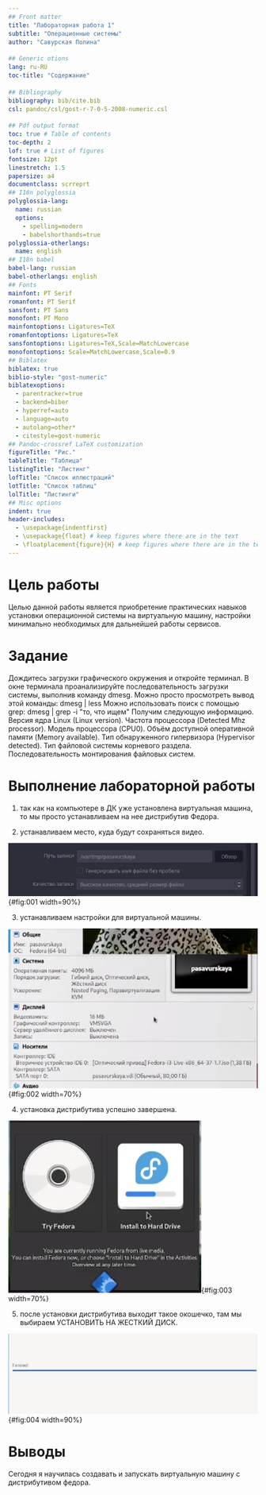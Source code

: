```yaml
---
## Front matter
title: "Лабораторная работа 1"
subtitle: "Операционные системы"
author: "Савурская Полина"

## Generic otions
lang: ru-RU
toc-title: "Содержание"

## Bibliography
bibliography: bib/cite.bib
csl: pandoc/csl/gost-r-7-0-5-2008-numeric.csl

## Pdf output format
toc: true # Table of contents
toc-depth: 2
lof: true # List of figures
fontsize: 12pt
linestretch: 1.5
papersize: a4
documentclass: scrreprt
## I18n polyglossia
polyglossia-lang:
  name: russian
  options:
	- spelling=modern
	- babelshorthands=true
polyglossia-otherlangs:
  name: english
## I18n babel
babel-lang: russian
babel-otherlangs: english
## Fonts
mainfont: PT Serif
romanfont: PT Serif
sansfont: PT Sans
monofont: PT Mono
mainfontoptions: Ligatures=TeX
romanfontoptions: Ligatures=TeX
sansfontoptions: Ligatures=TeX,Scale=MatchLowercase
monofontoptions: Scale=MatchLowercase,Scale=0.9
## Biblatex
biblatex: true
biblio-style: "gost-numeric"
biblatexoptions:
  - parentracker=true
  - backend=biber
  - hyperref=auto
  - language=auto
  - autolang=other*
  - citestyle=gost-numeric
## Pandoc-crossref LaTeX customization
figureTitle: "Рис."
tableTitle: "Таблица"
listingTitle: "Листинг"
lofTitle: "Список иллюстраций"
lotTitle: "Список таблиц"
lolTitle: "Листинги"
## Misc options
indent: true
header-includes:
  - \usepackage{indentfirst}
  - \usepackage{float} # keep figures where there are in the text
  - \floatplacement{figure}{H} # keep figures where there are in the text
---
```


# Цель работы
Целью данной работы является приобретение практических навыков установки операционной системы на виртуальную машину, настройки минимально необходимых для дальнейшей работы сервисов.

# Задание

Дождитесь загрузки графического окружения и откройте терминал. В окне терминала проанализируйте последовательность загрузки системы, выполнив команду dmesg. Можно просто просмотреть вывод этой команды: dmesg | less
Можно использовать поиск с помощью grep: dmesg | grep -i "то, что ищем"
Получим следующую информацию.
        Версия ядра Linux (Linux version).
        Частота процессора (Detected Mhz processor).
        Модель процессора (CPU0).
        Объём доступной оперативной памяти (Memory available).
        Тип обнаруженного гипервизора (Hypervisor detected).
        Тип файловой системы корневого раздела.
        Последовательность монтирования файловых систем.

# Выполнение лабораторной работы

1) так как на компьютере в ДК уже установлена виртуальная машина, то мы просто устанавливаем на нее дистрибутив Федора.

2) устанавливаем место, куда будут сохраняться видео.

![путь к видео](image/1.png){#fig:001 width=90%}

3) устанавливаем настройки для виртуальной машины.

![настройки](image/2.png){#fig:002 width=70%}

4) установка дистрибутива успешно завершена.

![завершение установки](image/4.png){#fig:003 width=70%}

5) после установки дистрибутива выходит такое окошечко, там мы выбираем УСТАНОВИТЬ НА ЖЕСТКИЙ ДИСК.

![окошко дистрибутива](image/3.png){#fig:004 width=90%}

# Выводы

Сегодня я научилась создавать и запускать виртуальную машину с дистрибутивом федора.


